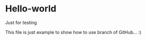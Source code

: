# Hello-world
Just for testing

This file is just example to show how to use branch of GitHub... :)
